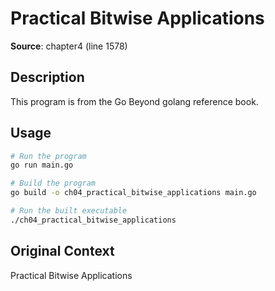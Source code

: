 # Practical Bitwise Applications

**Source**: chapter4 (line 1578)

## Description

This program is from the Go Beyond golang reference book.

## Usage

```bash
# Run the program
go run main.go

# Build the program
go build -o ch04_practical_bitwise_applications main.go

# Run the built executable
./ch04_practical_bitwise_applications
```

## Original Context

Practical Bitwise Applications
